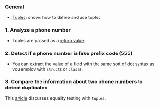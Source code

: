 ### General

- [Tuples][tuples]: shows how to define and use tuples.

### 1. Analyze a phone number

- Tuples are passed as a [return value][tuples-return].

### 2. Detect if a phone number is fake prefix code (555)

- You can extract the value of a field with the same sort of dot syntax as you employ with `struct`s or `class`s.

### 3. Compare the information about two phone numbers to detect duplicates

This [article][tuples-equality] discusses equality testing with `tuples`.

[tuples]: https://docs.microsoft.com/en-us/dotnet/csharp/tuples
[tuples-equality]: https://docs.microsoft.com/en-us/dotnet/csharp/tuples#equality-and-tuples
[tuples-return]: https://docs.microsoft.com/en-us/dotnet/csharp/tuples#tuples-as-method-return-values
